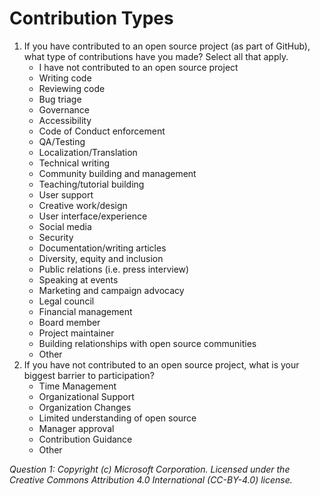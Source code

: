 # Contribution Types

1. If you have contributed to an open source project (as part of GitHub), what type of contributions have you made? Select all that apply.
   - I have not contributed to an open source project
   - Writing code
   - Reviewing code
   - Bug triage
   - Governance
   - Accessibility
   - Code of Conduct enforcement
   - QA/Testing
   - Localization/Translation
   - Technical writing
   - Community building and management
   - Teaching/tutorial building
   - User support
   - Creative work/design
   - User interface/experience
   - Social media
   - Security
   - Documentation/writing articles
   - Diversity, equity and inclusion
   - Public relations (i.e. press interview)
   - Speaking at events
   - Marketing and campaign advocacy
   - Legal council
   - Financial management
   - Board member
   - Project maintainer
   - Building relationships with open source communities
   - Other
2. If you have not contributed to an open source project, what is your biggest barrier to participation?
   - Time Management
   - Organizational Support
   - Organization Changes
   - Limited understanding of open source
   - Manager approval
   - Contribution Guidance
   - Other

_Question 1: Copyright (c) Microsoft Corporation. Licensed under the Creative Commons Attribution 4.0 International (CC-BY-4.0) license._
